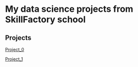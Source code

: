 # My data science projects from SkillFactory school

## Projects
[Project_0](Project_0)

[Project_1](Project_1)